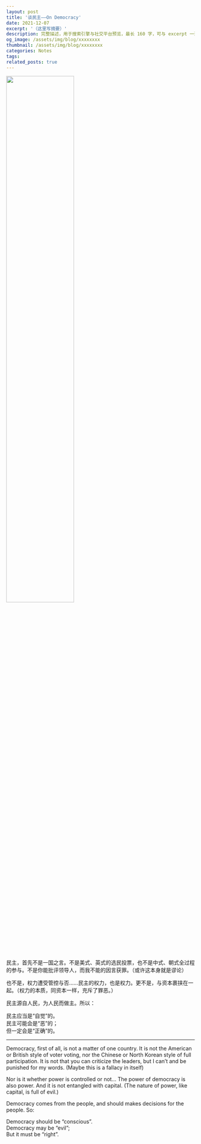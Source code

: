```yaml
---
layout: post
title: '谈民主——On Democracy'
date: 2021-12-07
excerpt: '（这里写摘要）'
description: 完整描述，用于搜索引擎与社交平台预览，最长 160 字，可与 excerpt 一致
og_image: /assets/img/blog/xxxxxxxx
thumbnail: /assets/img/blog/xxxxxxxx
categories: Notes
tags: 
related_posts: true
---
```


<img src="{{ '/assets/img/blog/xxxxxxxx' | relative_url }}" style="width:60%;">

民主，首先不是一国之言。不是美式、英式的选民投票，也不是中式、朝式全过程的参与。不是你能批评领导人，而我不能的因言获罪。（或许这本身就是谬论）

也不是，权力遭受管控与否……民主的权力，也是权力。更不是，与资本裹挟在一起。（权力的本质，同资本一样，充斥了罪恶。）

民主源自人民，为人民而做主。所以：

民主应当是“自觉”的。  
民主可能会是“恶”的；  
但一定会是“正确”的。

---

Democracy, first of all, is not a matter of one country. It is not the American or British style of voter voting, nor the Chinese or North Korean style of full participation. It is not that you can criticize the leaders, but I can’t and be punished for my words. (Maybe this is a fallacy in itself)

Nor is it whether power is controlled or not… The power of democracy is also power. And it is not entangled with capital. (The nature of power, like capital, is full of evil.)

Democracy comes from the people, and should makes decisions for the people. So:

Democracy should be “conscious”.  
Democracy may be “evil”;  
But it must be “right”.